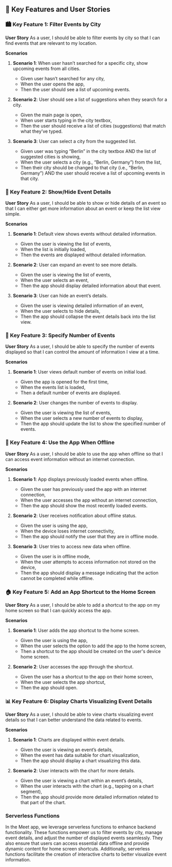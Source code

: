 ## 🌟 Key Features and User Stories

### 🏙️ Key Feature 1: Filter Events by City

**User Story**
As a user, I should be able to filter events by city so that I can find events that are relevant to my location.

**Scenarios**

1. **Scenario 1**: When user hasn’t searched for a specific city, show upcoming events from all cities.

   - Given user hasn’t searched for any city,
   - When the user opens the app,
   - Then the user should see a list of upcoming events.

2. **Scenario 2**: User should see a list of suggestions when they search for a city.

   - Given the main page is open,
   - When user starts typing in the city textbox,
   - Then the user should receive a list of cities (suggestions) that match what they’ve typed.

3. **Scenario 3**: User can select a city from the suggested list.
   - Given user was typing “Berlin” in the city textbox AND the list of suggested cities is showing,
   - When the user selects a city (e.g., “Berlin, Germany”) from the list,
   - Then their city should be changed to that city (i.e., “Berlin, Germany”) AND the user should receive a list of upcoming events in that city.

### 👀 Key Feature 2: Show/Hide Event Details

**User Story**
As a user, I should be able to show or hide details of an event so that I can either get more information about an event or keep the list view simple.

**Scenarios**

1. **Scenario 1**: Default view shows events without detailed information.

   - Given the user is viewing the list of events,
   - When the list is initially loaded,
   - Then the events are displayed without detailed information.

2. **Scenario 2**: User can expand an event to see more details.

   - Given the user is viewing the list of events,
   - When the user selects an event,
   - Then the app should display detailed information about that event.

3. **Scenario 3**: User can hide an event’s details.
   - Given the user is viewing detailed information of an event,
   - When the user selects to hide details,
   - Then the app should collapse the event details back into the list view.

### 🔢 Key Feature 3: Specify Number of Events

**User Story**
As a user, I should be able to specify the number of events displayed so that I can control the amount of information I view at a time.

**Scenarios**

1. **Scenario 1**: User views default number of events on initial load.

   - Given the app is opened for the first time,
   - When the events list is loaded,
   - Then a default number of events are displayed.

2. **Scenario 2**: User changes the number of events to display.
   - Given the user is viewing the list of events,
   - When the user selects a new number of events to display,
   - Then the app should update the list to show the specified number of events.

### 📴 Key Feature 4: Use the App When Offline

**User Story**
As a user, I should be able to use the app when offline so that I can access event information without an internet connection.

**Scenarios**

1. **Scenario 1**: App displays previously loaded events when offline.

   - Given the user has previously used the app with an internet connection,
   - When the user accesses the app without an internet connection,
   - Then the app should show the most recently loaded events.

2. **Scenario 2**: User receives notification about offline status.

   - Given the user is using the app,
   - When the device loses internet connectivity,
   - Then the app should notify the user that they are in offline mode.

3. **Scenario 3**: User tries to access new data when offline.
   - Given the user is in offline mode,
   - When the user attempts to access information not stored on the device,
   - Then the app should display a message indicating that the action cannot be completed while offline.

### 🏠 Key Feature 5: Add an App Shortcut to the Home Screen

**User Story**
As a user, I should be able to add a shortcut to the app on my home screen so that I can quickly access the app.

**Scenarios**

1. **Scenario 1**: User adds the app shortcut to the home screen.

   - Given the user is using the app,
   - When the user selects the option to add the app to the home screen,
   - Then a shortcut to the app should be created on the user's device home screen.

2. **Scenario 2**: User accesses the app through the shortcut.
   - Given the user has a shortcut to the app on their home screen,
   - When the user selects the app shortcut,
   - Then the app should open.

### 📊 Key Feature 6: Display Charts Visualizing Event Details

**User Story**
As a user, I should be able to view charts visualizing event details so that I can better understand the data related to events.

**Scenarios**

1. **Scenario 1**: Charts are displayed within event details.

   - Given the user is viewing an event’s details,
   - When the event has data suitable for chart visualization,
   - Then the app should display a chart visualizing this data.

2. **Scenario 2**: User interacts with the chart for more details.
   - Given the user is viewing a chart within an event’s details,
   - When the user interacts with the chart (e.g., tapping on a chart segment),
   - Then the app should provide more detailed information related to that part of the chart.

### Serverless Functions

In the Meet app, we leverage serverless functions to enhance backend functionality. These functions empower us to filter events by city, manage event details, and adjust the number of displayed events seamlessly. They also ensure that users can access essential data offline and provide dynamic content for home screen shortcuts. Additionally, serverless functions facilitate the creation of interactive charts to better visualize event information.
